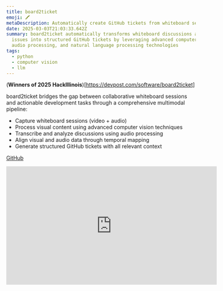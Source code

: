 ```yaml
---
title: board2ticket
emoji: 🖍️
metaDescription: Automatically create GitHub tickets from whiteboard sessions
date: 2025-03-03T21:03:33.642Z
summary: board2ticket automatically transforms whiteboard discussions about code
  issues into structured GitHub tickets by leveraging advanced computer vision,
  audio processing, and natural language processing technologies
tags:
  - python
  - computer vision
  - llm
---
```

(**W﻿inners of 2025 HackIllinois**)[https://devpost.com/software/board2ticket]

board2ticket bridges the gap between collaborative whiteboard sessions and actionable development tasks through a comprehensive multimodal pipeline:

- Capture whiteboard sessions (video + audio)
- Process visual content using advanced computer vision techniques
- Transcribe and analyze discussions using audio processing
- Align visual and audio data through temporal mapping
- Generate structured GitHub tickets with all relevant context

[﻿GitHub](https://github.com/shiv213/board2ticket)

<iframe width="560" height="315" src="https://player.vimeo.com/video/1061747167" title="YouTube video player" frameborder="0" allow="accelerometer; autoplay; clipboard-write; encrypted-media; gyroscope; picture-in-picture" allowfullscreen></iframe>